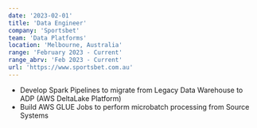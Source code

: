 ```yaml
---
date: '2023-02-01'
title: 'Data Engineer'
company: 'Sportsbet'
team: 'Data Platforms'
location: 'Melbourne, Australia'
range: 'February 2023 - Current'
range_abrv: 'Feb 2023 - Current'
url: 'https://www.sportsbet.com.au'
---
```


- Develop Spark Pipelines to migrate from Legacy Data Warehouse to ADP (AWS DeltaLake Platform)
- Build AWS GLUE Jobs to perform microbatch processing from Source Systems